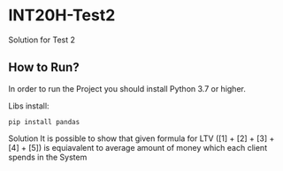 # INT20H-Test2
Solution for Test 2

## How to Run?
In order to run the Project you should install Python 3.7 or higher.

Libs install:
```
pip install pandas
```

Solution
It is possible to show that given formula for LTV ([1] + [2] + [3] + [4] + [5]) is equiavalent to average amount of money which each client spends in the System
